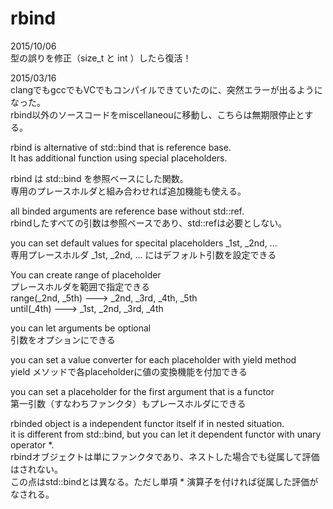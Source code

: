 rbind
=====

2015/10/06  
型の誤りを修正（size_t と int ）したら復活！  

2015/03/16  
clangでもgccでもVCでもコンパイルできていたのに、突然エラーが出るようになった。  
rbind以外のソースコードをmiscellaneouに移動し、こちらは無期限停止とする。  

rbind is alternative of std::bind that is reference base.  
It has additional function using special placeholders.

rbind は std::bind を参照ベースにした関数。  
専用のプレースホルダと組み合わせれば追加機能も使える。

  all binded arguments are reference base without std::ref.  
  rbindしたすべての引数は参照ベースであり、std::refは必要としない。

  you can set default values for specital placeholders _1st, _2nd, ...  
  専用プレースホルダ _1st, _2nd, ... にはデフォルト引数を設定できる
  
  You can create range of placeholder  
  プレースホルダを範囲で指定できる  
    range(_2nd, _5th)      --->    _2nd, _3rd, _4th, _5th  
    until(_4th)      --->    _1st, _2nd, _3rd, _4th  

  you can let arguments be optional  
  引数をオプションにできる

  you can set a value converter for each placeholder with yield method  
  yield メソッドで各placeholderに値の変換機能を付加できる

  you can set a placeholder for the first argument that is a functor  
  第一引数（すなわちファンクタ）もプレースホルダにできる

  rbinded object is a independent functor itself if in nested situation.  
  it is different from std::bind, but you can let it dependent functor with unary operator *.  
  rbindオブジェクトは単にファンクタであり、ネストした場合でも従属して評価はされない。  
  この点はstd::bindとは異なる。ただし単項 * 演算子を付ければ従属した評価がなされる。


